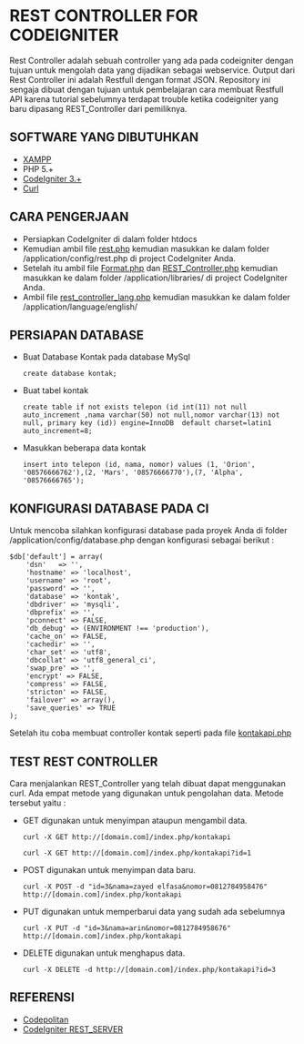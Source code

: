 # REST CONTROLLER FOR CODEIGNITER

Rest Controller adalah sebuah controller yang ada pada codeigniter dengan tujuan untuk mengolah data yang dijadikan sebagai webservice. Output dari Rest Controller ini adalah Restfull dengan format JSON. Repository ini sengaja dibuat dengan tujuan untuk pembelajaran cara membuat Restfull API karena tutorial sebelumnya terdapat trouble ketika codeigniter yang baru dipasang REST_Controller dari pemiliknya.

## SOFTWARE YANG DIBUTUHKAN

- [XAMPP](https://www.apachefriends.org/download.html)
- PHP 5.+
- [CodeIgniter 3.+](https://www.codeigniter.com/download)
- [Curl](https://curl.haxx.se/download.html)

## CARA PENGERJAAN

- Persiapkan CodeIgniter di dalam folder htdocs 
- Kemudian ambil file [rest.php](https://github.com/zayedelfasa/aharest/blob/master/application/config/rest.php) kemudian masukkan ke dalam folder /application/config/rest.php di project CodeIgniter Anda.
- Setelah itu ambil file [Format.php](https://github.com/zayedelfasa/aharest/tree/master/application/libraries/Format.php) dan [REST_Controller.php](https://github.com/zayedelfasa/aharest/tree/master/application/libraries/REST_Controller.php) kemudian masukkan ke dalam folder /application/libraries/ di project CodeIgniter Anda. 
- Ambil file [rest_controller_lang.php](https://github.com/zayedelfasa/aharest/blob/master/application/language/english/rest_controller_lang.php) kemudian masukkan ke dalam folder /application/language/english/ 

## PERSIAPAN DATABASE

- Buat Database Kontak pada database MySql    

    `create database kontak;`

- Buat tabel kontak

    `create table if not exists telepon (id int(11) not null auto_increment ,nama varchar(50) not null,nomor varchar(13) not null, primary key (id)) engine=InnoDB  default charset=latin1 auto_increment=8;`

- Masukkan beberapa data kontak

    `insert into telepon (id, nama, nomor) values (1, 'Orion', '08576666762'),(2, 'Mars', '08576666770'),(7, 'Alpha', '08576666765');`
	
## KONFIGURASI DATABASE PADA CI

Untuk mencoba silahkan konfigurasi database pada proyek Anda di folder /application/config/database.php dengan konfigurasi sebagai berikut : 

    $db['default'] = array(
    	'dsn'	=> '',
    	'hostname' => 'localhost',
    	'username' => 'root',
    	'password' => '',
    	'database' => 'kontak',
    	'dbdriver' => 'mysqli',
    	'dbprefix' => '',
    	'pconnect' => FALSE,
    	'db_debug' => (ENVIRONMENT !== 'production'),
    	'cache_on' => FALSE,
    	'cachedir' => '',
    	'char_set' => 'utf8',
    	'dbcollat' => 'utf8_general_ci',
    	'swap_pre' => '',
    	'encrypt' => FALSE,
    	'compress' => FALSE,
    	'stricton' => FALSE,
    	'failover' => array(),
    	'save_queries' => TRUE
    );
	
Setelah itu coba membuat controller kontak seperti pada file [kontakapi.php](https://github.com/zayedelfasa/aharest/blob/master/application/controllers/kontakapi.php)

## TEST REST CONTROLLER
Cara menjalankan REST_Controller yang telah dibuat dapat menggunakan curl. Ada empat metode yang digunakan untuk pengolahan data. Metode tersebut yaitu : 

- GET digunakan untuk menyimpan ataupun mengambil data.
    
    `curl -X GET http://[domain.com]/index.php/kontakapi`
	
    `curl -X GET http://[domain.com]/index.php/kontakapi?id=1`
	
- POST digunakan untuk menyimpan data baru.
    
    `curl -X POST -d "id=3&nama=zayed elfasa&nomor=0812784958476" http://[domain.com]/index.php/kontakapi`
	
- PUT digunakan untuk memperbarui data yang sudah ada sebelumnya
    
    `curl -X PUT -d "id=3&nama=arin&nomor=0812784958676" http://[domain.com]/index.php/kontakapi`
	
- DELETE digunakan untuk menghapus data. 
	
	`curl -X DELETE -d http://[domain.com]/index.php/kontakapi?id=3`

## REFERENSI

- [Codepolitan](https://www.codepolitan.com/rest-api-server-sederhana-dengan-codeigniter-58901f324a29f)
- [CodeIgniter REST_SERVER](https://github.com/chriskacerguis/codeigniter-restserver)

